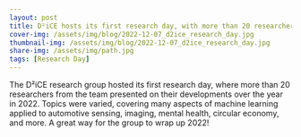 ```yaml
---
layout: post
title: D²iCE hosts its first research day, with more than 20 researchers
cover-img: /assets/img/blog/2022-12-07_d2ice_research_day.jpg
thumbnail-img: /assets/img/blog/2022-12-07_d2ice_research_day.jpg
share-img: /assets/img/path.jpg
tags: [Research Day]
---
```


The D²iCE research group hosted its first research day, where more than 20 researchers from the team presented on their developments over the year in 2022. Topics were varied, covering many aspects of machine learning applied to automotive sensing, imaging, mental health, circular economy, and more. A great way for the group to wrap up 2022!
